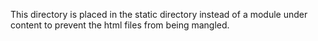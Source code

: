 This directory is placed in the static directory instead of a module under
content to prevent the html files from being mangled.
